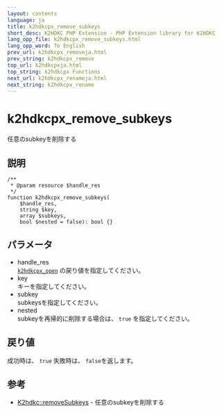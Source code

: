 ```yaml
---
layout: contents
language: ja
title: k2hdkcpx_remove_subkeys
short_desc: K2HDKC PHP Extension - PHP Extension library for K2HDKC
lang_opp_file: k2hdkcpx_remove_subkeys.html
lang_opp_word: To English
prev_url: k2hdkcpx_removeja.html
prev_string: k2hdkcpx_remove
top_url: k2hdkcpxja.html
top_string: k2hdkcpx Functions
next_url: k2hdkcpx_renameja.html
next_string: k2hdkcpx_rename
---
```


# k2hdkcpx_remove_subkeys
任意のsubkeyを削除する

## 説明

```
/**
 * @param resource $handle_res
 */
function k2hdkcpx_remove_subkeys(
    $handle_res,
    string $key,
    array $subkeys,
    bool $nested = false): bool {}
```

## パラメータ
- handle_res  
[`k2hdkcpx_open`](k2hdkcpx_openja.html) の戻り値を指定してください。
- key  
キーを指定してください。
- subkey  
subkeysを指定してください。
- nested  
subkeyを再帰的に削除する場合は、 `true` を指定してください。


## 戻り値
成功時は、 `true` 失敗時は、 `false`を返します。 

## 参考
- [K2hdkc::removeSubkeys](k2hdkc_class_removesubkeysja.html) - 任意のsubkeyを削除する
